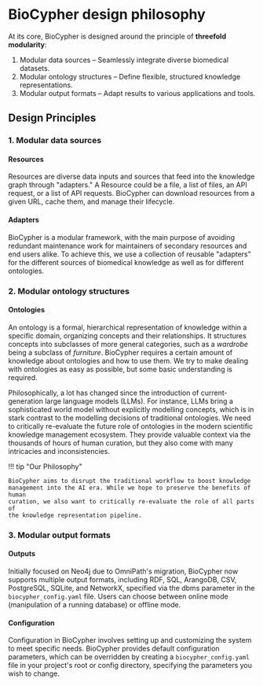 # BioCypher design philosophy

At its core, BioCypher is designed around the principle of **threefold modularity**:

1. Modular data sources – Seamlessly integrate diverse biomedical datasets.
2. Modular ontology structures – Define flexible, structured knowledge representations.
3. Modular output formats – Adapt results to various applications and tools.

## Design Principles

### 1. Modular data sources

#### Resources

Resources are diverse data inputs and sources that feed into the knowledge graph
through "adapters." A Resource could be a file, a list of files, an API request,
or a list of API requests. BioCypher can download resources from a given URL,
cache them, and manage their lifecycle.

#### Adapters

BioCypher is a modular framework, with the main purpose of avoiding redundant
maintenance work for maintainers of secondary resources and end users alike. To
achieve this, we use a collection of reusable "adapters" for the different
sources of biomedical knowledge as well as for different ontologies.

### 2. Modular ontology structures

#### Ontologies

An ontology is a formal, hierarchical representation of knowledge within a
specific domain, organizing concepts and their relationships. It structures
concepts into subclasses of more general categories, such as a *wardrobe* being
a subclass of *furniture*. BioCypher requires a certain amount of knowledge
about ontologies and how to use them. We try to make dealing with ontologies as
easy as possible, but some basic understanding is required.

Philosophically, a lot has changed since the introduction of current-generation
large language models (LLMs). For instance, LLMs bring a sophisticated world
model without explicitly modelling concepts, which is in stark contrast to the
modelling decisions of traditional ontologies. We need to critically re-evaluate
the future role of ontologies in the modern scientific knowledge management
ecosystem. They provide valuable context via the thousands of hours of human
curation, but they also come with many intricacies and inconsistencies.

!!! tip "Our Philosophy"

    BioCypher aims to disrupt the traditional workflow to boost knowledge
    management into the AI era. While we hope to preserve the benefits of human
    curation, we also want to critically re-evaluate the role of all parts of
    the knowledge representation pipeline.

### 3. Modular output formats

#### Outputs

Initially focused on Neo4j due to OmniPath's migration, BioCypher now supports
multiple output formats, including RDF, SQL, ArangoDB, CSV, PostgreSQL, SQLite,
and NetworkX, specified via the dbms parameter in the `biocypher_config.yaml`
file. Users can choose between online mode (manipulation of a running database)
or offline mode.

#### Configuration

Configuration in BioCypher involves setting up and customizing the system to
meet specific needs. BioCypher provides default configuration parameters, which
can be overridden by creating a `biocypher_config.yaml` file in your project's
root or config directory, specifying the parameters you wish to change.
